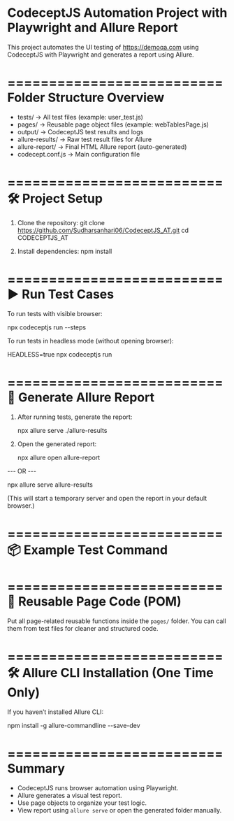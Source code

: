 # CodeceptJS Automation Project with Playwright and Allure Report

This project automates the UI testing of https://demoqa.com using CodeceptJS with Playwright and generates a report using Allure.

==========================
Folder Structure Overview
==========================

- tests/               → All test files (example: user_test.js)
- pages/               → Reusable page object files (example: webTablesPage.js)
- output/              → CodeceptJS test results and logs
- allure-results/      → Raw test result files for Allure
- allure-report/       → Final HTML Allure report (auto-generated)
- codecept.conf.js     → Main configuration file

==========================
🛠 Project Setup
==========================

1. Clone the repository:
   git clone  https://github.com/Sudharsanhari06/CodeceptJS_AT.git
   cd CODECEPTJS_AT

2. Install dependencies:
   npm install

==========================
▶️ Run Test Cases
==========================

To run tests with visible browser:

   npx codeceptjs run --steps

To run tests in headless mode (without opening browser):

   HEADLESS=true npx codeceptjs run

==========================
🧪 Generate Allure Report
==========================

1. After running tests, generate the report:

   npx allure serve ./allure-results

2. Open the generated report:

   npx allure open allure-report

--- OR ---

   npx allure serve allure-results

(This will start a temporary server and open the report in your default browser.)

==========================
📦 Example Test Command
==========================



==========================
🔁 Reusable Page Code (POM)
==========================

Put all page-related reusable functions inside the `pages/` folder.
You can call them from test files for cleaner and structured code.

==========================
🛠 Allure CLI Installation (One Time Only)
==========================

If you haven’t installed Allure CLI:

   npm install -g allure-commandline --save-dev

==========================
 Summary
==========================

- CodeceptJS runs browser automation using Playwright.
- Allure generates a visual test report.
- Use page objects to organize your test logic.
- View report using `allure serve` or open the generated folder manually.

